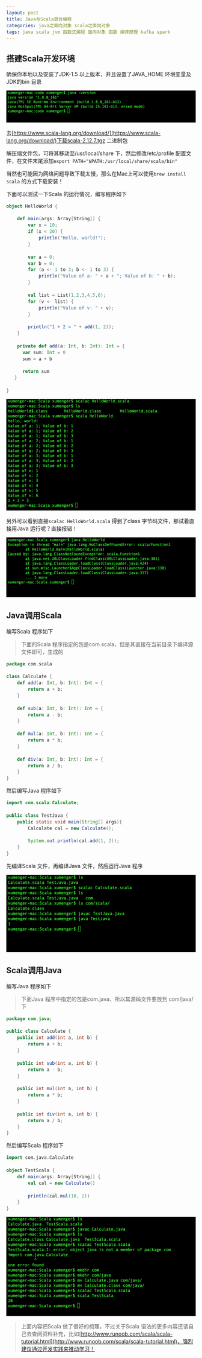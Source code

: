```yaml
---
layout: post
title: Java与Scala混合编程
categories: java之面向对象 scala之面向对象
tags: java scala jvm 函数式编程 面向对象 函数 编译原理 kafka spark 
---
```


## 搭建Scala开发环境

确保你本地以及安装了JDK-1.5 以上版本，并且设置了JAVA\_HOME 环境变量及 JDK的bin 目录

![](../media/image/2018-11-12/01.png)

去[https://www.scala-lang.org/download/](https://www.scala-lang.org/download/)下载scala-2.12.7.tgz 二进制包

解压缩文件包，可将其移动至/usr/local/share 下，然后修改/etc/profile 配置文件，在文件末尾添加`export PATH="$PATH:/usr/local/share/scala/bin"`

当然也可能因为网络问题导致下载太慢，那么在Mac上可以使用`brew install scala` 的方式下载安装！

下面可以测试一下Scala 的运行情况，编写程序如下

```scala
object HelloWorld {

    def main(args: Array[String]) {
        var x = 10;
        if (x < 20) {
            println("Hello, world!");
        }

        var a = 0;
        var b = 0;
        for (a <- 1 to 3; b <- 1 to 3) {
            println("Value of a: " + a + "; Value of b: " + b);
        }

        val list = List(1,2,3,4,5,6);
        for (v <- list) {
            println("Value of v: " + v);
        }

        println("1 + 2 = " + add(1, 2));
    }

    private def add(a: Int, b: Int): Int = {
      var sum: Int = 0
      sum = a + b

      return sum
   }

}
```

![](../media/image/2018-11-12/02.png)

另外可以看到直接`scalac HelloWorld.scala` 得到了class 字节码文件，那试着直接用Java 运行呢？直接报错！

![](../media/image/2018-11-12/03.png)

## Java调用Scala

编写Scala 程序如下

>下面的Scala 程序指定的包是com.scala，但是其直接在当前目录下编译源文件即可，生成的

```scala
package com.scala

class Calculate {
    def add(a: Int, b: Int): Int = {
        return a + b;
    }

    def sub(a: Int, b: Int): Int = {
        return a - b;
    }

    def mul(a: Int, b: Int): Int = {
        return a * b;
    }

    def div(a: Int, b: Int): Int = {
        return a / b;
    }
}
```

然后编写Java 程序如下

```java
import com.scala.Calculate;

public class TestJava {
    public static void main(String[] args){
        Calculate cal = new Calculate();

        System.out.println(cal.add(1, 2));
    }
}
```

先编译Scala 文件，再编译Java 文件，然后运行Java 程序

![](../media/image/2018-11-12/04.png)

## Scala调用Java

编写Java 程序如下

>下面Java 程序中指定的包是com.java，所以其源码文件要放到 com/java/ 下

```java
package com.java;

public class Calculate {
    public int add(int a, int b) {
        return a + b;
    }

    public int sub(int a, int b) {
        return a - b;
    }

    public int mul(int a, int b) {
        return a * b;
    }

    public int div(int a, int b) {
        return a / b;
    }
}
```

然后编写Scala 程序如下

```scala
import com.java.Calculate

object TestScala {
    def main(args: Array[String]) {
        val cal = new Calculate()

        println(cal.mul(10, 2))
    }
}
```

![](../media/image/2018-11-12/05.png)

>上面内容把Scala 做了很好的梳理，不过关于Scala 语法的更多内容还请自己去查阅资料补充，比如[http://www.runoob.com/scala/scala-tutorial.html](http://www.runoob.com/scala/scala-tutorial.html)，强烈建议通过开发实践来推动学习！

